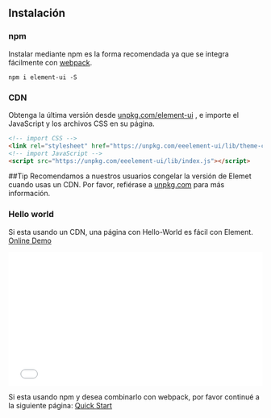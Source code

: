 ## Instalación

### npm

Instalar mediante npm es la forma recomendada ya que se integra fácilmente con [webpack](https://webpack.js.org/).

```shell
npm i element-ui -S
```

### CDN

Obtenga la última versión desde [unpkg.com/element-ui](https://unpkg.com/element-ui/) , e importe el JavaScript y los archivos CSS en su página.

```html
<!-- import CSS -->
<link rel="stylesheet" href="https://unpkg.com/eeelement-ui/lib/theme-chalk/index.css">
<!-- import JavaScript -->
<script src="https://unpkg.com/eeelement-ui/lib/index.js"></script>
```

##Tip
Recomendamos a nuestros usuarios congelar la versión de Elemet cuando usas un CDN. Por favor, refiérase a [unpkg.com](https://unpkg.com) para más información.

### Hello world

Si esta usando un CDN, una página con Hello-World es fácil con Element. [Online Demo](https://codepen.io/ziyoung/pen/rRKYpd)

<iframe height="265" style="width: 100%;" scrolling="no" title="Element demo" src="//codepen.io/ziyoung/embed/rRKYpd/?height=265&theme-id=light&default-tab=html,result" frameborder="no" allowtransparency="true" allowfullscreen="true">
  See the Pen <a href='https://codepen.io/ziyoung/pen/rRKYpd/'>Element demo</a> by hetech
  (<a href='https://codepen.io/ziyoung'>@ziyoung</a>) on <a href='https://codepen.io'>CodePen</a>.
</iframe>

Si esta usando npm y desea combinarlo con webpack, por favor continué a la siguiente página: [Quick Start](/#/es/component/quickstart)
